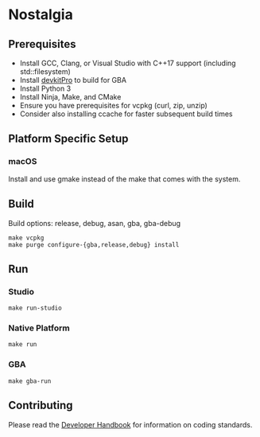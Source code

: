 # Nostalgia

## Prerequisites

* Install GCC, Clang, or Visual Studio with C++17 support (including std::filesystem)
* Install [devkitPro](https://devkitpro.org/wiki/Getting_Started) to build for GBA
* Install Python 3
* Install Ninja, Make, and CMake
* Ensure you have prerequisites for vcpkg (curl, zip, unzip)
* Consider also installing ccache for faster subsequent build times

## Platform Specific Setup

### macOS

Install and use gmake instead of the make that comes with the system.

## Build

Build options: release, debug, asan, gba, gba-debug

	make vcpkg
	make purge configure-{gba,release,debug} install

## Run

### Studio

	make run-studio

### Native Platform

	make run

### GBA

	make gba-run

## Contributing

Please read the [Developer Handbook](developer-handbook.md) for information on
coding standards.
